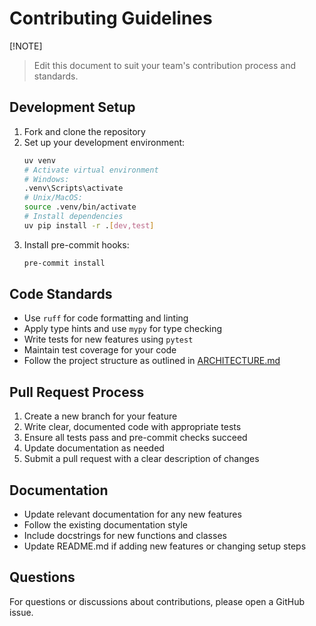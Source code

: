 # Contributing Guidelines

[!NOTE]
> Edit this document to suit your team's contribution process and standards.

## Development Setup

1. Fork and clone the repository
2. Set up your development environment:
    ```bash
    uv venv
    # Activate virtual environment
    # Windows:
    .venv\Scripts\activate
    # Unix/MacOS:
    source .venv/bin/activate
    # Install dependencies
    uv pip install -r .[dev,test]
    ```
3. Install pre-commit hooks:
    ```bash
    pre-commit install
    ```

## Code Standards

- Use `ruff` for code formatting and linting
- Apply type hints and use `mypy` for type checking
- Write tests for new features using `pytest`
- Maintain test coverage for your code
- Follow the project structure as outlined in [ARCHITECTURE.md](ARCHITECTURE.md)

## Pull Request Process

1. Create a new branch for your feature
2. Write clear, documented code with appropriate tests
3. Ensure all tests pass and pre-commit checks succeed
4. Update documentation as needed
5. Submit a pull request with a clear description of changes

## Documentation

- Update relevant documentation for any new features
- Follow the existing documentation style
- Include docstrings for new functions and classes
- Update README.md if adding new features or changing setup steps

## Questions

For questions or discussions about contributions, please open a GitHub issue.